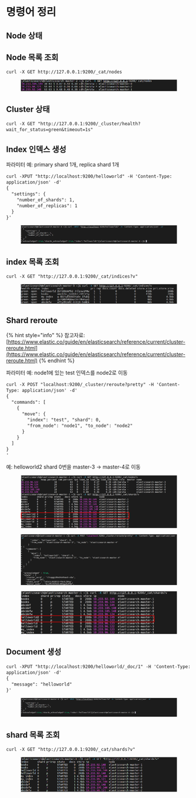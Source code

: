 # 명령어 정리

## Node 상태



## Node 목록 조회

```shell
curl -X GET http://127.0.0.1:9200/_cat/nodes
```

<figure><img src="../../.gitbook/assets/image (24).png" alt=""><figcaption></figcaption></figure>

## Cluster 상태

```shell
curl -X GET "http://127.0.0.1:9200/_cluster/health?wait_for_status=green&timeout=1s"
```

## Index 인덱스 생성

파라미터 예: primary shard 1개, replica shard 1개

```shell
curl -XPUT "http://localhost:9200/helloworld" -H 'Content-Type: application/json' -d'
{
  "settings": {
    "number_of_shards": 1,
    "number_of_replicas": 1
  }
}'
```

<figure><img src="../../.gitbook/assets/image (31).png" alt=""><figcaption></figcaption></figure>

## index 목록 조회

```shell
curl -X GET "http://127.0.0.1:9200/_cat/indices?v"
```

<figure><img src="../../.gitbook/assets/image (13) (1) (1).png" alt=""><figcaption></figcaption></figure>

## Shard reroute

{% hint style="info" %}
참고자료: [https://www.elastic.co/guide/en/elasticsearch/reference/current/cluster-reroute.html](https://www.elastic.co/guide/en/elasticsearch/reference/current/cluster-reroute.html)
{% endhint %}

파라미터 예: node1에 있는 test 인덱스를 node2로 이동

```shell
curl -X POST "localhost:9200/_cluster/reroute?pretty" -H 'Content-Type: application/json' -d'
{
  "commands": [
    {
      "move": {
        "index": "test", "shard": 0,
        "from_node": "node1", "to_node": "node2"
      }
    }
  ]
}
'

```



예: helloworld2 shard 0번을 master-3 -> master-4로 이동

<figure><img src="../../.gitbook/assets/image (36).png" alt=""><figcaption></figcaption></figure>

<figure><img src="../../.gitbook/assets/image (40).png" alt=""><figcaption></figcaption></figure>

<figure><img src="../../.gitbook/assets/image (41).png" alt=""><figcaption></figcaption></figure>

## Document 생성&#x20;

```shell
curl -XPUT "http://localhost:9200/helloworld/_doc/1" -H 'Content-Type: application/json' -d'
{
  "message": "helloworld"
}'
```

<figure><img src="../../.gitbook/assets/image (29).png" alt=""><figcaption></figcaption></figure>

## shard 목록 조회

```shell
curl -X GET "http://127.0.0.1:9200/_cat/shards?v"
```

<figure><img src="../../.gitbook/assets/image (12) (1) (1).png" alt=""><figcaption></figcaption></figure>
